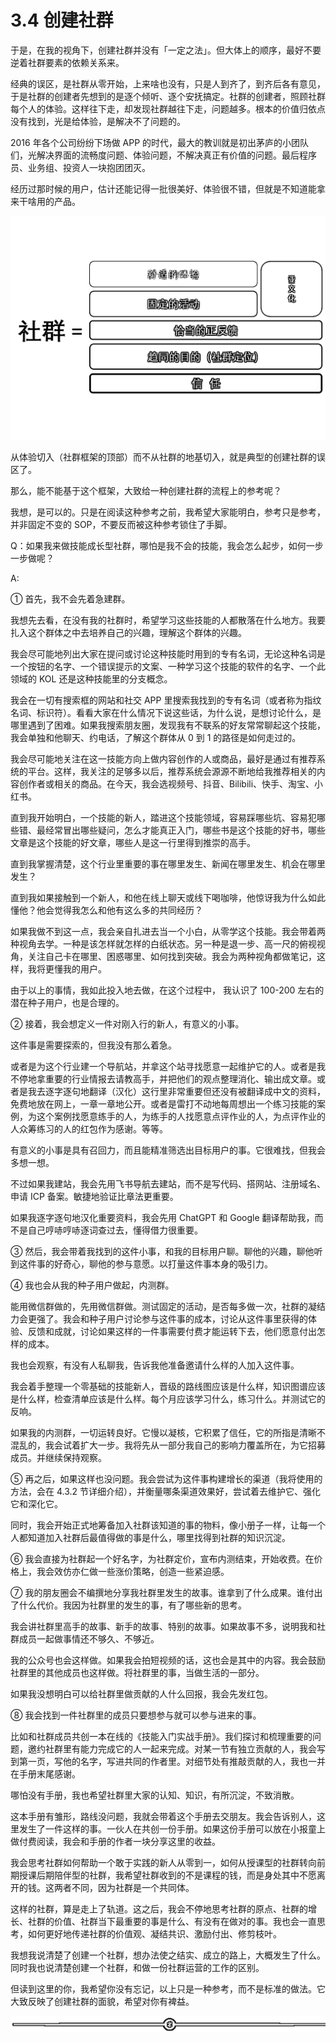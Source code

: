# 3.4 创建社群

于是，在我的视角下，创建社群并没有「一定之法」。但大体上的顺序，最好不要逆着社群要素的依赖关系来。

经典的误区，是社群从零开始，上来啥也没有，只是人到齐了，到齐后各有意见，于是社群的创建者先想到的是逐个倾听、逐个安抚搞定。社群的创建者，照顾社群每个人的体验。这样往下走，却发现社群越往下走，问题越多。根本的价值归依点没有找到，光是给体验，是解决不了问题的。

2016 年各个公司纷纷下场做 APP 的时代，最大的教训就是初出茅庐的小团队们，光解决界面的流畅度问题、体验问题，不解决真正有价值的问题。最后程序员、业务组、投资人一块抱团团灭。

经历过那时候的用户，估计还能记得一批很美好、体验很不错，但就是不知道能拿来干啥用的产品。

![](img/720523dce06261f0ac43a1e726dc0472.png)

从体验切入（社群框架的顶部）而不从社群的地基切入，就是典型的创建社群的误区了。

那么，能不能基于这个框架，大致给一种创建社群的流程上的参考呢？

我想，是可以的。只是在阅读这种参考之前，我希望大家能明白，参考只是参考，并非固定不变的 SOP，不要反而被这种参考锁住了手脚。

Q：如果我来做技能成长型社群，哪怕是我不会的技能，我会怎么起步，如何一步一步做呢？

A:

① 首先，我不会先着急建群。

我想先去看，在没有我的社群时，希望学习这些技能的人都散落在什么地方。我要扎入这个群体之中去培养自己的兴趣，理解这个群体的兴趣。

我会尽可能地列出大家在提问或讨论这种技能时用到的专有名词，无论这种名词是一个按钮的名字、一个错误提示的文案、一种学习这个技能的软件的名字、一个此领域的 KOL 还是这种技能里的分支概念。

我会在一切有搜索框的网站和社交 APP 里搜索我找到的专有名词（或者称为指纹名词、标识符）。看看大家在什么情况下说这些话，为什么说，是想讨论什么，是哪里遇到了困难。如果我搜索朋友圈，发现我有不联系的好友常常聊起这个技能，我会单独和他聊天、约电话，了解这个群体从 0 到 1 的路径是如何走过的。

我会尽可能地关注在这一技能方向上做内容创作的人或商品，最好是通过有推荐系统的平台。这样，我关注的足够多以后，推荐系统会源源不断地给我推荐相关的内容创作者或相关的商品。在今天，我会选视频号、抖音、Bilibili、快手、淘宝、小红书。

直到我开始明白，一个技能的新人，踏进这个技能领域，容易踩哪些坑、容易犯哪些错、最经常冒出哪些疑问，怎么才能真正入门，哪些书是这个技能的好书，哪些文章是这个技能的好文章，哪些人是这一行里得到推崇的高手。

直到我掌握清楚，这个行业里重要的事在哪里发生、新闻在哪里发生、机会在哪里发生？

直到我如果接触到一个新人，和他在线上聊天或线下喝咖啡，他惊讶我为什么如此懂他？他会觉得我怎么和他有这么多的共同经历？

如果我做不到这一点，我会亲自扎进去当一个小白，从零学这个技能。我会带着两种视角去学。一种是该怎样就怎样的白纸状态。另一种是退一步、高一尺的俯视视角，关注自己卡在哪里、困惑哪里、如何找到突破。我会为两种视角都做笔记，这样，我将更懂我的用户。

由于以上的事情，我如此投入地去做，在这个过程中， 我认识了 100-200 左右的潜在种子用户，也是合理的。

② 接着，我会想定义一件对刚入行的新人，有意义的小事。

这件事是需要探索的，但我没有那么着急。

或者是为这个行业建一个导航站，并拿这个站寻找愿意一起维护它的人。或者是我不停地拿重要的行业情报去请教高手，并把他们的观点整理消化、输出成文章。或者是我去逐字逐句地翻译（汉化）这行里非常重要但还没有被翻译成中文的资料，免费地放在网上，一章一章地公开。或者是雷打不动地每周想出一个练习技能的案例，为这个案例找愿意练手的人，为练手的人找愿意点评作业的人，为点评作业的人众筹练习的人的红包作为感谢。等等。

有意义的小事是具有召回力，而且能精准筛选出目标用户的事。它很难找，但我会多想一想。

不过如果我建站，我会先用飞书导航去建站，而不是写代码、搭网站、注册域名、申请 ICP 备案。敏捷地验证比章法更重要。

如果我逐字逐句地汉化重要资料，我会先用 ChatGPT 和 Google 翻译帮助我，而不是自己哼哧哼哧逐词查过去，懂得借力很重要。

③ 然后，我会带着我找到的这件小事，和我的目标用户聊。聊他的兴趣，聊他听到这件事的好奇心，聊他的参与意愿。以打量这件事本身的吸引力。

④ 我也会从我的种子用户做起，内测群。

能用微信群做的，先用微信群做。测试固定的活动，是否每多做一次，社群的凝结力会更强了。我会和种子用户讨论参与这件事的成本，讨论从这件事里获得的体验、反馈和成就，讨论如果这样的一件事需要付费才能运转下去，他们愿意付出怎样的成本。

我也会观察，有没有人私聊我，告诉我他准备邀请什么样的人加入这件事。

我会着手整理一个零基础的技能新人，晋级的路线图应该是什么样，知识图谱应该是什么样，检查清单应该是什么样。每个月应该学习什么，练习什么。并测试它的反响。

如果我的内测群，一切运转良好。它慢以凝核，它积累了信任，它的所指是清晰不混乱的，我会试着扩大一步。我将先从一部分我自己的影响力覆盖所在，为它招募成员。并继续保持观察。

⑤ 再之后，如果这样也没问题。我会尝试为这件事构建增长的渠道（我将使用的方法，会在 4.3.2 节详细介绍），并衡量哪条渠道效果好，尝试着去维护它、强化它和深化它。

同时，我会开始正式地筹备加入社群该知道的事的物料，像小册子一样，让每一个人都知道加入社群后最值得做的事是什么，哪里找得到社群的知识沉淀。

⑥ 我会直接为社群起一个好名字，为社群定价，宣布内测结束，开始收费。在价格上，我会效仿亦仁做一些涨价策略，创造一些紧迫感。

⑦ 我的朋友圈会不编撰地分享我社群里发生的故事。谁拿到了什么成果。谁付出了什么代价。我因为社群里的发生的事，有了哪些新的思考。

我会讲社群里高手的故事、新手的故事、特别的故事。如果故事不多，说明我和社群成员一起做事情还不够久、不够近。

我的公众号也会这样做。如果我会拍短视频的话，这也会是其中的内容。我会鼓励社群里的其他成员也这样做。将社群里的事，当做生活的一部分。

如果我没想明白可以给社群里做贡献的人什么回报，我会先发红包。

⑧ 我会找到一件社群里的成员只要想参与就可以参与进来的事。

比如和社群成员共创一本在线的《技能入门实战手册》。我们探讨和梳理重要的问题，邀约社群里有能力完成它的人一起来完成。对某一节有独立贡献的人，我会写到第一页，写他的名字，写进共同的作者里。对细节处有推敲贡献的人，我也一并在手册末尾感谢。

哪怕没有手册，我也希望社群里大家的认知、知识，有所沉淀，不致消散。

这本手册有雏形，路线没问题，我就会带着这个手册去交朋友。我会告诉别人，这里发生了一件这样的事。一伙人在共创一份手册。如果这份手册可以放在小报童上做付费阅读，我会和手册的作者一块分享这里的收益。

我会思考社群如何帮助一个敢于实践的新人从零到一，如何从授课型的社群转向前期授课后期陪伴型的社群，我希望社群收到的不是课程的钱，而是身处其中不愿离开的钱。这两者不同，因为社群是一个共同体。

这样的社群，算是走上了轨道。这之后，我会不停地思考社群的原点、社群的增长、社群的价值、社群当下最重要的事是什么、有没有在做对的事。我也会一直思考，如何更好地传递社群的价值观、凝结共识、激励付出、修剪枝叶。

我想我说清楚了创建一个社群，想办法使之结实、成立的路上，大概发生了什么。同时我也说清楚创建一个社群，和做一份社群运营的工作的区别。

但读到这里的你，我希望你没有忘记，以上只是一种参考，而不是标准的做法。它大致反映了创建社群的面貌，希望对你有裨益。

![](img/08b409e548d8d310a42e1b70226b77ec.png)